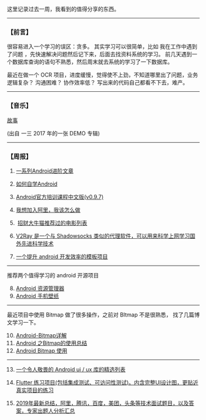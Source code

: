 这里记录过去一周，我看到的值得分享的东西。

---

### 【前言】

很容易进入一个学习的误区：贪多。
其实学习可以很简单，比如 我在工作中遇到了问题 ，先快速解决问题然后记下来，后面去找资料系统的学习。
前几天遇到一个数据库查询的语句不熟悉，然后周末就去系统的学习了一下数据库。

最近在做一个 OCR 项目，进度缓慢，觉得使不上劲，不知道哪里出了问题，业务逻辑复杂？ 沟通困难？ 协作效率低？ 写出来的代码自己都看不下去，难产。

---

### 【音乐】

[故事](https://music.163.com/#/song?id=468681767&userid=34152901)

(出自 一三 2017 年的一张 DEMO 专辑)

---

### 【周报】

1. [一系列Android进阶文章](https://github.com/SusionSuc/AdvancedAndroid)

2. [如何自学Android](http://gityuan.com/2016/04/24/how-to-study-android/)

3. [Android官方培训课程中文版(v0.9.7)](http://hukai.me/android-training-course-in-chinese/index.html)

4. [我想加入阿里，我该怎么做](https://mp.weixin.qq.com/s/5usQY8a_6eI7PTXLXJ2Nlw)

5.  [招财大牛猫推荐过的电影列表](https://mp.weixin.qq.com/s/hhAM30h_XLE7T_UMY9YJ8g)

6. [ V2Ray 是一个与 Shadowsocks 类似的代理软件，可以用来科学上网学习国外先进科学技术](https://github.com/v2ray/v2ray-core)

7. [一个提升 android 开发效率的模板项目](https://github.com/getActivity/AndroidProject)

---

推荐两个值得学习的 android 开源项目

8. [ Android 资源管理器](https://github.com/1hakr/AnExplorer)
9. [ Android 手机壁纸 ](https://github.com/romannurik/muzei/)

---

最近项目中使用 Bitmap 做了很多操作，之前对 BItmap 不是很熟悉，
找了几篇博文学习一下。

10. [Android-Bitmap详解](https://blog.csdn.net/zhangtengyuan23/article/details/18818567)
11. [Android 之Bitmap的使用总结 ](https://blog.csdn.net/da_caoyuan/article/details/79443828)
12. [Android Bitmap 使用](https://juejin.im/post/5cd3c062f265da03a22f7e6a#heading-19)

---

13. [一个令人敬畏的 Android ui / ux 库的精选列表](https://github.com/wasabeef/awesome-android-ui)

14. [ Flutter 练习项目(包括集成测试、可访问性测试)。内含完整UI设计图，更贴近真实项目的练习](https://github.com/simplezhli/flutter_deer?utm_source=gold_browser_extension)

15. [2019年最新总结，阿里，腾讯，百度，美团，头条等技术面试题目，以及答案，专家出题人分析汇总](https://github.com/0voice/interview_internal_reference?utm_source=gold_browser_extension)



